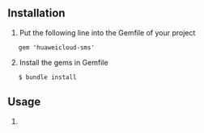 ## Installation
1. Put the following line into the Gemfile of your project
```
   gem 'huaweicloud-sms'
```

2. Install the gems in Gemfile
```
   $ bundle install
```

## Usage
1. 

